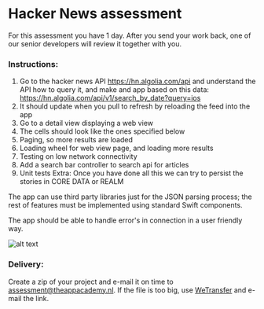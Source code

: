 # Hacker News assessment 

For this assessment you have 1 day. After you send your work back, one of our senior developers will review it together with you. 


### Instructions: 
1. Go to the hacker news API https://hn.algolia.com/api and understand the API how to query it, and make and app based on this data: https://hn.algolia.com/api/v1/search_by_date?query=ios 
2. It should update when you pull to refresh by reloading the feed into the app
3. Go to a detail view displaying a web view
4. The cells should look like the ones specified below
5. Paging, so more results are loaded
6. Loading wheel for web view page, and loading more results
7. Testing on low network connectivity
8. Add a search bar controller to search api for articles
9. Unit tests
Extra: Once you have done all this we can try to persist the stories in CORE DATA or REALM

The app can use third party libraries just for the JSON parsing process; the rest of features must be implemented using standard Swift components.

The app should be able to handle error's in connection in a user friendly way.

![alt text](https://i.imgur.com/vPZ4ASK.png)

### Delivery:

Create a zip of your project and e-mail it on time to assessment@theappacademy.nl. If the file is too big, use [WeTransfer](https://wetransfer.com/) and e-mail the link.
